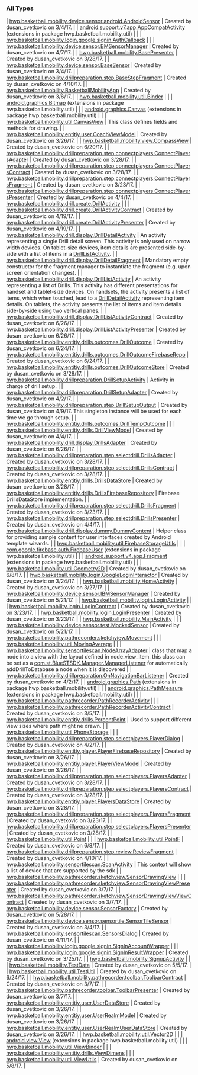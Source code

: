 

### All Types

| [hwp.basketball.mobility.device.sensor.android.AndroidSensor](../hwp.basketball.mobility.device.sensor.android/-android-sensor/index.md) | Created by dusan_cvetkovic on 3/4/17. |
| [android.support.v7.app.AppCompatActivity](../hwp.basketball.mobility.util/android.support.v7.app.-app-compat-activity/index.md) (extensions in package hwp.basketball.mobility.util) |  |
| [hwp.basketball.mobility.login.google.signin.AuthCallback](../hwp.basketball.mobility.login.google.signin/-auth-callback/index.md) |  |
| [hwp.basketball.mobility.device.sensor.BMSensorManager](../hwp.basketball.mobility.device.sensor/-b-m-sensor-manager/index.md) | Created by dusan_cvetkovic on 4/7/17. |
| [hwp.basketball.mobility.BasePresenter](../hwp.basketball.mobility/-base-presenter/index.md) | Created by dusan_cvetkovic on 3/28/17. |
| [hwp.basketball.mobility.device.sensor.BaseSensor](../hwp.basketball.mobility.device.sensor/-base-sensor/index.md) | Created by dusan_cvetkovic on 3/4/17. |
| [hwp.basketball.mobility.drillpreparation.step.BaseStepFragment](../hwp.basketball.mobility.drillpreparation.step/-base-step-fragment/index.md) | Created by dusan_cvetkovic on 4/10/17. |
| [hwp.basketball.mobility.BasketballMobilityApp](../hwp.basketball.mobility/-basketball-mobility-app/index.md) | Created by dusan_cvetkovic on 3/6/17. |
| [hwp.basketball.mobility.util.Binder](../hwp.basketball.mobility.util/-binder/index.md) |  |
| [android.graphics.Bitmap](../hwp.basketball.mobility.util/android.graphics.-bitmap/index.md) (extensions in package hwp.basketball.mobility.util) |  |
| [android.graphics.Canvas](../hwp.basketball.mobility.util/android.graphics.-canvas/index.md) (extensions in package hwp.basketball.mobility.util) |  |
| [hwp.basketball.mobility.util.CanvasView](../hwp.basketball.mobility.util/-canvas-view/index.md) | This class defines fields and methods for drawing. |
| [hwp.basketball.mobility.entitiy.user.CoachViewModel](../hwp.basketball.mobility.entitiy.user/-coach-view-model/index.md) | Created by dusan_cvetkovic on 3/26/17. |
| [hwp.basketball.mobility.view.CompassView](../hwp.basketball.mobility.view/-compass-view/index.md) | Created by dusan_cvetkovic on 6/20/17. |
| [hwp.basketball.mobility.drillpreparation.step.connectplayers.ConnectPlayersAdapter](../hwp.basketball.mobility.drillpreparation.step.connectplayers/-connect-players-adapter/index.md) | Created by dusan_cvetkovic on 3/28/17. |
| [hwp.basketball.mobility.drillpreparation.step.connectplayers.ConnectPlayersContract](../hwp.basketball.mobility.drillpreparation.step.connectplayers/-connect-players-contract/index.md) | Created by dusan_cvetkovic on 3/28/17. |
| [hwp.basketball.mobility.drillpreparation.step.connectplayers.ConnectPlayersFragment](../hwp.basketball.mobility.drillpreparation.step.connectplayers/-connect-players-fragment/index.md) | Created by dusan_cvetkovic on 3/23/17. |
| [hwp.basketball.mobility.drillpreparation.step.connectplayers.ConnectPlayersPresenter](../hwp.basketball.mobility.drillpreparation.step.connectplayers/-connect-players-presenter/index.md) | Created by dusan_cvetkovic on 4/4/17. |
| [hwp.basketball.mobility.drill.create.DrillActivity](../hwp.basketball.mobility.drill.create/-drill-activity/index.md) |  |
| [hwp.basketball.mobility.drill.create.DrillActivityContract](../hwp.basketball.mobility.drill.create/-drill-activity-contract/index.md) | Created by dusan_cvetkovic on 4/19/17. |
| [hwp.basketball.mobility.drill.create.DrillActivityPresenter](../hwp.basketball.mobility.drill.create/-drill-activity-presenter/index.md) | Created by dusan_cvetkovic on 4/19/17. |
| [hwp.basketball.mobility.drill.display.DrillDetailActivity](../hwp.basketball.mobility.drill.display/-drill-detail-activity/index.md) | An activity representing a single Drill detail screen. This activity is only used on narrow width devices. On tablet-size devices, item details are presented side-by-side with a list of items in a [DrillListActivity](../hwp.basketball.mobility.drill.display/-drill-list-activity/index.md). |
| [hwp.basketball.mobility.drill.display.DrillDetailFragment](../hwp.basketball.mobility.drill.display/-drill-detail-fragment/index.md) | Mandatory empty constructor for the fragment manager to instantiate the fragment (e.g. upon screen orientation changes). |
| [hwp.basketball.mobility.drill.display.DrillListActivity](../hwp.basketball.mobility.drill.display/-drill-list-activity/index.md) | An activity representing a list of Drills. This activity has different presentations for handset and tablet-size devices. On handsets, the activity presents a list of items, which when touched, lead to a [DrillDetailActivity](../hwp.basketball.mobility.drill.display/-drill-detail-activity/index.md) representing item details. On tablets, the activity presents the list of items and item details side-by-side using two vertical panes. |
| [hwp.basketball.mobility.drill.display.DrillListActivityContract](../hwp.basketball.mobility.drill.display/-drill-list-activity-contract/index.md) | Created by dusan_cvetkovic on 6/26/17. |
| [hwp.basketball.mobility.drill.display.DrillListActivityPresenter](../hwp.basketball.mobility.drill.display/-drill-list-activity-presenter/index.md) | Created by dusan_cvetkovic on 6/26/17. |
| [hwp.basketball.mobility.entitiy.drills.outcomes.DrillOutcome](../hwp.basketball.mobility.entitiy.drills.outcomes/-drill-outcome/index.md) | Created by dusan_cvetkovic on 6/24/17. |
| [hwp.basketball.mobility.entitiy.drills.outcomes.DrillOutcomeFirebaseRepo](../hwp.basketball.mobility.entitiy.drills.outcomes/-drill-outcome-firebase-repo/index.md) | Created by dusan_cvetkovic on 6/24/17. |
| [hwp.basketball.mobility.entitiy.drills.outcomes.DrillOutcomeStore](../hwp.basketball.mobility.entitiy.drills.outcomes/-drill-outcome-store/index.md) | Created by dusan_cvetkovic on 3/28/17. |
| [hwp.basketball.mobility.drillpreparation.DrillSetupActivity](../hwp.basketball.mobility.drillpreparation/-drill-setup-activity/index.md) | Activity in charge of drill setup. |
| [hwp.basketball.mobility.drillpreparation.DrillSetupAdapter](../hwp.basketball.mobility.drillpreparation/-drill-setup-adapter/index.md) | Created by dusan_cvetkovic on 4/2/17. |
| [hwp.basketball.mobility.drillpreparation.step.DrillSetupOutput](../hwp.basketball.mobility.drillpreparation.step/-drill-setup-output/index.md) | Created by dusan_cvetkovic on 4/9/17. This singleton instance will be used for each time we go through setup. |
| [hwp.basketball.mobility.entitiy.drills.outcomes.DrillTempOutcome](../hwp.basketball.mobility.entitiy.drills.outcomes/-drill-temp-outcome/index.md) |  |
| [hwp.basketball.mobility.entitiy.drills.DrillViewModel](../hwp.basketball.mobility.entitiy.drills/-drill-view-model/index.md) | Created by dusan_cvetkovic on 4/4/17. |
| [hwp.basketball.mobility.drill.display.DrillsAdapter](../hwp.basketball.mobility.drill.display/-drills-adapter/index.md) | Created by dusan_cvetkovic on 6/26/17. |
| [hwp.basketball.mobility.drillpreparation.step.selectdrill.DrillsAdapter](../hwp.basketball.mobility.drillpreparation.step.selectdrill/-drills-adapter/index.md) | Created by dusan_cvetkovic on 3/28/17. |
| [hwp.basketball.mobility.drillpreparation.step.selectdrill.DrillsContract](../hwp.basketball.mobility.drillpreparation.step.selectdrill/-drills-contract/index.md) | Created by dusan_cvetkovic on 3/28/17. |
| [hwp.basketball.mobility.entitiy.drills.DrillsDataStore](../hwp.basketball.mobility.entitiy.drills/-drills-data-store/index.md) | Created by dusan_cvetkovic on 3/28/17. |
| [hwp.basketball.mobility.entitiy.drills.DrillsFirebaseRepository](../hwp.basketball.mobility.entitiy.drills/-drills-firebase-repository/index.md) | Firebase DrillsDataStore implementation. |
| [hwp.basketball.mobility.drillpreparation.step.selectdrill.DrillsFragment](../hwp.basketball.mobility.drillpreparation.step.selectdrill/-drills-fragment/index.md) | Created by dusan_cvetkovic on 3/23/17. |
| [hwp.basketball.mobility.drillpreparation.step.selectdrill.DrillsPresenter](../hwp.basketball.mobility.drillpreparation.step.selectdrill/-drills-presenter/index.md) | Created by dusan_cvetkovic on 4/4/17. |
| [hwp.basketball.mobility.drill.display.dummy.DummyContent](../hwp.basketball.mobility.drill.display.dummy/-dummy-content/index.md) | Helper class for providing sample content for user interfaces created by Android template wizards. |
| [hwp.basketball.mobility.util.FirebaseStorageUtils](../hwp.basketball.mobility.util/-firebase-storage-utils/index.md) |  |
| [com.google.firebase.auth.FirebaseUser](../hwp.basketball.mobility.util/com.google.firebase.auth.-firebase-user/index.md) (extensions in package hwp.basketball.mobility.util) |  |
| [android.support.v4.app.Fragment](../hwp.basketball.mobility.util/android.support.v4.app.-fragment/index.md) (extensions in package hwp.basketball.mobility.util) |  |
| [hwp.basketball.mobility.util.Geometry2D](../hwp.basketball.mobility.util/-geometry2-d/index.md) | Created by dusan_cvetkovic on 6/8/17. |
| [hwp.basketball.mobility.login.GoogleLoginInteractor](../hwp.basketball.mobility.login/-google-login-interactor/index.md) | Created by dusan_cvetkovic on 3/24/17. |
| [hwp.basketball.mobility.HomeActivity](../hwp.basketball.mobility/-home-activity/index.md) | Created by dusan_cvetkovic on 3/27/17. |
| [hwp.basketball.mobility.device.sensor.IBMSensorManager](../hwp.basketball.mobility.device.sensor/-i-b-m-sensor-manager/index.md) | Created by dusan_cvetkovic on 5/21/17. |
| [hwp.basketball.mobility.login.LoginActivity](../hwp.basketball.mobility.login/-login-activity/index.md) |  |
| [hwp.basketball.mobility.login.LoginContract](../hwp.basketball.mobility.login/-login-contract/index.md) | Created by dusan_cvetkovic on 3/23/17. |
| [hwp.basketball.mobility.login.LoginPresenter](../hwp.basketball.mobility.login/-login-presenter/index.md) | Created by dusan_cvetkovic on 3/23/17. |
| [hwp.basketball.mobility.MainActivity](../hwp.basketball.mobility/-main-activity/index.md) |  |
| [hwp.basketball.mobility.device.sensor.test.MockedSensor](../hwp.basketball.mobility.device.sensor.test/-mocked-sensor/index.md) | Created by dusan_cvetkovic on 5/21/17. |
| [hwp.basketball.mobility.pathrecorder.sketchview.Movement](../hwp.basketball.mobility.pathrecorder.sketchview/-movement/index.md) |  |
| [hwp.basketball.mobility.util.MovingAverage](../hwp.basketball.mobility.util/-moving-average/index.md) |  |
| [hwp.basketball.mobility.sensortilescan.NodeArrayAdapter](../hwp.basketball.mobility.sensortilescan/-node-array-adapter/index.md) | class that map a node into a view with the layout defined in node_view_item. this class can be set as a [com.st.BlueSTSDK.Manager.ManagerListener](#) for automatically addDrillToDatabase a node when it is discovered |
| [hwp.basketball.mobility.drillpreparation.OnNavigationBarListener](../hwp.basketball.mobility.drillpreparation/-on-navigation-bar-listener/index.md) | Created by dusan_cvetkovic on 4/2/17. |
| [android.graphics.Path](../hwp.basketball.mobility.util/android.graphics.-path/index.md) (extensions in package hwp.basketball.mobility.util) |  |
| [android.graphics.PathMeasure](../hwp.basketball.mobility.util/android.graphics.-path-measure/index.md) (extensions in package hwp.basketball.mobility.util) |  |
| [hwp.basketball.mobility.pathrecorder.PathRecorderActivity](../hwp.basketball.mobility.pathrecorder/-path-recorder-activity/index.md) |  |
| [hwp.basketball.mobility.pathrecorder.PathRecorderActivityContract](../hwp.basketball.mobility.pathrecorder/-path-recorder-activity-contract/index.md) | Created by dusan_cvetkovic on 3/5/17. |
| [hwp.basketball.mobility.entitiy.drills.PercentPoint](../hwp.basketball.mobility.entitiy.drills/-percent-point/index.md) | Used to support different view sizes where path might ne drawn. |
| [hwp.basketball.mobility.util.PhoneStorage](../hwp.basketball.mobility.util/-phone-storage/index.md) |  |
| [hwp.basketball.mobility.drillpreparation.step.selectplayers.PlayerDialog](../hwp.basketball.mobility.drillpreparation.step.selectplayers/-player-dialog/index.md) | Created by dusan_cvetkovic on 4/2/17. |
| [hwp.basketball.mobility.entitiy.player.PlayerFirebaseRepository](../hwp.basketball.mobility.entitiy.player/-player-firebase-repository/index.md) | Created by dusan_cvetkovic on 3/26/17. |
| [hwp.basketball.mobility.entitiy.player.PlayerViewModel](../hwp.basketball.mobility.entitiy.player/-player-view-model/index.md) | Created by dusan_cvetkovic on 3/26/17. |
| [hwp.basketball.mobility.drillpreparation.step.selectplayers.PlayersAdapter](../hwp.basketball.mobility.drillpreparation.step.selectplayers/-players-adapter/index.md) | Created by dusan_cvetkovic on 3/28/17. |
| [hwp.basketball.mobility.drillpreparation.step.selectplayers.PlayersContract](../hwp.basketball.mobility.drillpreparation.step.selectplayers/-players-contract/index.md) | Created by dusan_cvetkovic on 3/28/17. |
| [hwp.basketball.mobility.entitiy.player.PlayersDataStore](../hwp.basketball.mobility.entitiy.player/-players-data-store/index.md) | Created by dusan_cvetkovic on 3/28/17. |
| [hwp.basketball.mobility.drillpreparation.step.selectplayers.PlayersFragment](../hwp.basketball.mobility.drillpreparation.step.selectplayers/-players-fragment/index.md) | Created by dusan_cvetkovic on 3/23/17. |
| [hwp.basketball.mobility.drillpreparation.step.selectplayers.PlayersPresenter](../hwp.basketball.mobility.drillpreparation.step.selectplayers/-players-presenter/index.md) | Created by dusan_cvetkovic on 3/28/17. |
| [hwp.basketball.mobility.util.Point](../hwp.basketball.mobility.util/-point/index.md) |  |
| [hwp.basketball.mobility.util.PointF](../hwp.basketball.mobility.util/-point-f/index.md) | Created by dusan_cvetkovic on 6/8/17. |
| [hwp.basketball.mobility.drillpreparation.step.review.ReviewFragment](../hwp.basketball.mobility.drillpreparation.step.review/-review-fragment/index.md) | Created by dusan_cvetkovic on 4/10/17. |
| [hwp.basketball.mobility.sensortilescan.ScanActivity](../hwp.basketball.mobility.sensortilescan/-scan-activity/index.md) | This context will show a list of device that are supported by the sdk |
| [hwp.basketball.mobility.pathrecorder.sketchview.SensorDrawingView](../hwp.basketball.mobility.pathrecorder.sketchview/-sensor-drawing-view/index.md) |  |
| [hwp.basketball.mobility.pathrecorder.sketchview.SensorDrawingViewPresenter](../hwp.basketball.mobility.pathrecorder.sketchview/-sensor-drawing-view-presenter/index.md) | Created by dusan_cvetkovic on 3/7/17. |
| [hwp.basketball.mobility.pathrecorder.sketchview.SensorDrawingViewViewContract](../hwp.basketball.mobility.pathrecorder.sketchview/-sensor-drawing-view-view-contract/index.md) | Created by dusan_cvetkovic on 3/7/17. |
| [hwp.basketball.mobility.device.sensor.SensorFactory](../hwp.basketball.mobility.device.sensor/-sensor-factory/index.md) | Created by dusan_cvetkovic on 5/28/17. |
| [hwp.basketball.mobility.device.sensor.sensortile.SensorTileSensor](../hwp.basketball.mobility.device.sensor.sensortile/-sensor-tile-sensor/index.md) | Created by dusan_cvetkovic on 3/4/17. |
| [hwp.basketball.mobility.sensortilescan.SensorsDialog](../hwp.basketball.mobility.sensortilescan/-sensors-dialog/index.md) | Created by dusan_cvetkovic on 4/11/17. |
| [hwp.basketball.mobility.login.google.signin.SignInAccountWrapper](../hwp.basketball.mobility.login.google.signin/-sign-in-account-wrapper/index.md) |  |
| [hwp.basketball.mobility.login.google.signin.SignInResultWrapper](../hwp.basketball.mobility.login.google.signin/-sign-in-result-wrapper/index.md) | Created by dusan_cvetkovic on 3/25/17. |
| [hwp.basketball.mobility.SignupActivity](../hwp.basketball.mobility/-signup-activity/index.md) |  |
| [hwp.basketball.mobility.TestData](../hwp.basketball.mobility/-test-data/index.md) | Created by dusan_cvetkovic on 5/5/17. |
| [hwp.basketball.mobility.util.TestUtil](../hwp.basketball.mobility.util/-test-util/index.md) | Created by dusan_cvetkovic on 6/24/17. |
| [hwp.basketball.mobility.pathrecorder.toolbar.ToolbarContract](../hwp.basketball.mobility.pathrecorder.toolbar/-toolbar-contract.md) | Created by dusan_cvetkovic on 3/7/17. |
| [hwp.basketball.mobility.pathrecorder.toolbar.ToolbarPresenter](../hwp.basketball.mobility.pathrecorder.toolbar/-toolbar-presenter/index.md) | Created by dusan_cvetkovic on 3/7/17. |
| [hwp.basketball.mobility.entitiy.user.UserDataStore](../hwp.basketball.mobility.entitiy.user/-user-data-store/index.md) | Created by dusan_cvetkovic on 3/26/17. |
| [hwp.basketball.mobility.entitiy.user.UserRealmModel](../hwp.basketball.mobility.entitiy.user/-user-realm-model/index.md) | Created by dusan_cvetkovic on 3/26/17. |
| [hwp.basketball.mobility.entitiy.user.UserRealmUserDataStore](../hwp.basketball.mobility.entitiy.user/-user-realm-user-data-store/index.md) | Created by dusan_cvetkovic on 3/26/17. |
| [hwp.basketball.mobility.util.Vector2D](../hwp.basketball.mobility.util/-vector2-d/index.md) |  |
| [android.view.View](../hwp.basketball.mobility.util/android.view.-view/index.md) (extensions in package hwp.basketball.mobility.util) |  |
| [hwp.basketball.mobility.util.ViewBinder](../hwp.basketball.mobility.util/-view-binder/index.md) |  |
| [hwp.basketball.mobility.entitiy.drills.ViewDimens](../hwp.basketball.mobility.entitiy.drills/-view-dimens/index.md) |  |
| [hwp.basketball.mobility.util.ViewUtils](../hwp.basketball.mobility.util/-view-utils/index.md) | Created by dusan_cvetkovic on 5/8/17. |


